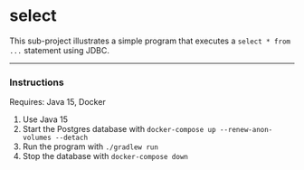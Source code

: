 # select

This sub-project illustrates a simple program that executes a `select * from ...` statement using JDBC.

---

### Instructions

Requires: Java 15, Docker

1. Use Java 15
1. Start the Postgres database with `docker-compose up --renew-anon-volumes --detach`
1. Run the program with `./gradlew run`
1. Stop the database with `docker-compose down`
